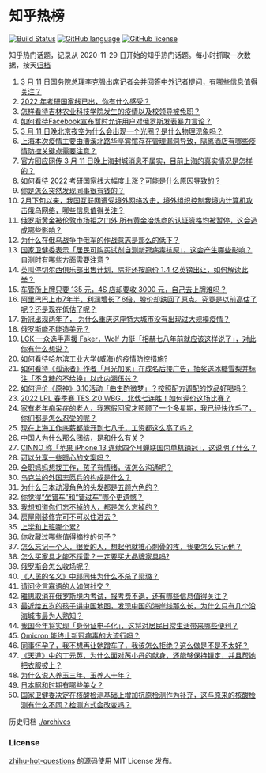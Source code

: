 # 知乎热榜
[![Build Status](https://github.com/ToWeLong/zhihu-hot-questions/workflows/CI/badge.svg)](https://github.com/ToWeLong/zhihu-hot-questions/actions)
[![GitHub language](https://img.shields.io/badge/language-golang-orange.svg)](https://golang.org/)
[![GitHub license](https://img.shields.io/github/license/ToWeLong/zhihu-hot-questions)](https://github.com/ToWeLong/zhihu-hot-questions/blob/main/LICENSE)

知乎热门话题，记录从 2020-11-29 日开始的知乎热门话题。每小时抓取一次数据，按天[归档](./archives)

<!-- BEGIN -->

1. [3 月 11 日国务院总理李克强出席记者会并回答中外记者提问，有哪些信息值得关注？](https://www.zhihu.com/question/521193261)
1. [2022 年考研国家线已出，你有什么感受？](https://www.zhihu.com/question/521334064)
1. [怎样看待吉林农业科技学院发生的疫情以及校领导被免职？](https://www.zhihu.com/question/521166378)
1. [如何看待Facebook宣布暂时允许用户对俄罗斯发表暴力言论？](https://www.zhihu.com/question/521279181)
1. [3 月 11 日晚北京夜空为什么会出现一个光圈？是什么物理现象吗？](https://www.zhihu.com/question/521365547)
1. [上海本次疫情主要由漕溪北路华亭宾馆存在管理漏洞导致，隔离酒店有哪些疫情防控关键点需要注意？](https://www.zhihu.com/question/521332302)
1. [官方回应网传 3 月 11 日晚上海封城消息不属实，目前上海的真实情况是怎样的？](https://www.zhihu.com/question/521370060)
1. [如何看待 2022 考研国家线大幅度上涨？可能是什么原因导致的？](https://www.zhihu.com/question/521343713)
1. [你是怎么突然发现同事很有钱的？](https://www.zhihu.com/question/521349541)
1. [2月下旬以来，我国互联网遭受境外网络攻击，境外组织控制我境内计算机攻击俄乌网络，哪些信息值得关注？](https://www.zhihu.com/question/521313469)
1. [俄罗斯黄金被伦敦市场拒之门外 所有黄金冶炼商的认证资格均被暂停，这会造成哪些影响？](https://www.zhihu.com/question/520693872)
1. [为什么在俄乌战争中俄军的作战意志是那么的低下？](https://www.zhihu.com/question/520227107)
1. [国家卫健委表示「居民可购买试剂自测新冠病毒抗原」，这会产生哪些影响？自测时有哪些方面需要注意？](https://www.zhihu.com/question/521360831)
1. [英叫停切尔西俱乐部出售计划，除非还按原价 1.4 亿英镑出让，如何解读此举？](https://www.zhihu.com/question/521332381)
1. [车管所上牌只要 135 元，4S 店却要收 3000 元，自己去上牌难吗？](https://www.zhihu.com/question/332129046)
1. [阿里巴巴上市7年半，利润增长了6倍，股价却跌回了原点。究竟是以前高估了呢？还是现在低估了呢？](https://www.zhihu.com/question/520867417)
1. [新冠出现两年了， 为什么重庆这座特大城市没有出现过大规模疫情？](https://www.zhihu.com/question/521335059)
1. [俄罗斯能不能造美元？](https://www.zhihu.com/question/520812829)
1. [LCK 一众选手声援 Faker，Wolf 力挺「相赫七八年前就应该这样说了」，对此你有什么想说？](https://www.zhihu.com/question/521324983)
1. [如何看待哈尔滨工业大学(威海)的疫情防控措施?](https://www.zhihu.com/question/520977416)
1. [如何看待《孤泳者》作者「月光加冕」在成名后接广告，抽奖送冰糖雪梨并标注「不含糖的不给换」以此内涵伍兹？](https://www.zhihu.com/question/521327890)
1. [如何评价《原神》3.10活动「曲生酌微梦」？按照配方调配的饮品好喝吗？](https://www.zhihu.com/question/521084655)
1. [2022 LPL 春季赛 TES 2:0 WBG，北伐七连胜！如何评价这场比赛？](https://www.zhihu.com/question/521363837)
1. [家有老年痴呆症的老人，我寒假回家才照顾了一个多星期，我已经快炸毛了，你们都是怎么忍受的呢？](https://www.zhihu.com/question/39952242)
1. [现在上海工作底薪都能开到七八千，工资都这么高了吗？](https://www.zhihu.com/question/519477549)
1. [中国人为什么那么团结，是和什么有关？](https://www.zhihu.com/question/518845287)
1. [CINNO 称「苹果 iPhone 13 连续四个月蝉联国内单机销冠」，这说明了什么？](https://www.zhihu.com/question/520369347)
1. [可以分享一些暖心的文案吗？](https://www.zhihu.com/question/518076544)
1. [全职妈妈想找工作，孩子有情绪，该怎么沟通呢？](https://www.zhihu.com/question/520882529)
1. [乌克兰的外国志愿兵的构成是什么？](https://www.zhihu.com/question/519293698)
1. [为什么日本动漫角色的头发都是五颜六色的？](https://www.zhihu.com/question/366811080)
1. [你觉得“坐错车”和“错过车”哪个更遗憾？](https://www.zhihu.com/question/516874939)
1. [我想知道你们忘不掉的人，都是怎么忘掉的？](https://www.zhihu.com/question/518212730)
1. [房屋刚装修完可不可以住进去？](https://www.zhihu.com/question/503774006)
1. [上学和上班哪个累?](https://www.zhihu.com/question/520851263)
1. [你收藏过哪些值得摘抄的句子？](https://www.zhihu.com/question/517822547)
1. [怎么忘记一个人，很爱的人，想起他就锥心刺骨的疼，我要怎么忘记他？](https://www.zhihu.com/question/520599472)
1. [怎么买家具才能不踩雷？一定要买大品牌家具吗?](https://www.zhihu.com/question/518479468)
1. [俄罗斯会怎么收场呢？](https://www.zhihu.com/question/519991438)
1. [《人民的名义》中祁同伟为什么不杀了梁璐？](https://www.zhihu.com/question/520014723)
1. [请问少言寡语的人如何社交？](https://www.zhihu.com/question/496226714)
1. [雅思取消在俄罗斯境内考试，报考费不退，还有哪些信息值得关注？](https://www.zhihu.com/question/521071969)
1. [最近给五岁的孩子讲中国地图，发现中国的海岸线那么长，为什么只有几个沿海城市最为人熟知？](https://www.zhihu.com/question/519593614)
1. [我国今年将实现「身份证电子化」，这将对居民日常生活带来哪些便利？](https://www.zhihu.com/question/521300342)
1. [Omicron 能终止新冠病毒的大流行吗？](https://www.zhihu.com/question/517621543)
1. [同事怀孕了，我不想再让她蹭车了，我该怎么拒绝？这么做是不是不太好？](https://www.zhihu.com/question/423335938)
1. [《天道》中的丁元英，为什么面对芮小丹的献身，还能够保持镇定，并且帮她把衣服披上？](https://www.zhihu.com/question/515232020)
1. [为什么说人养玉三年、玉养人十年？](https://www.zhihu.com/question/442605717)
1. [日本昭和时期有哪些美女？](https://www.zhihu.com/question/433573720)
1. [国家卫健委决定在核酸检测基础上增加抗原检测作为补充，这与原来的核酸检测有什么不同？检测方式会改变吗？](https://www.zhihu.com/question/521355336)

<!-- END -->

历史归档 [./archives](./archives)


### License
[zhihu-hot-questions](https://github.com/towelong/zhihu-hot-questions) 的源码使用 MIT License 发布。